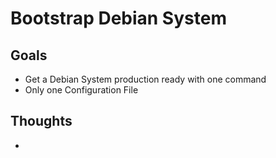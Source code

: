 # Bootstrap Debian System

## Goals

 - Get a Debian System production ready with one command
 - Only one Configuration File
 
## Thoughts

 - 
